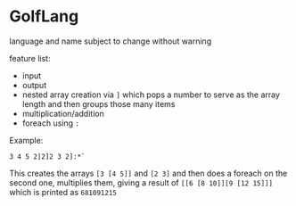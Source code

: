 # GolfLang

language and name subject to change without warning

feature list:
 - input
 - output
 - nested array creation via `]` which pops a number to serve as the array length and then groups those many items
 - multiplication/addition
 - foreach using `:`

Example:

    3 4 5 2]2]2 3 2]:*`

This creates the arrays `[3 [4 5]]` and `[2 3]` and then does a foreach on the second one, multiplies them,
giving a result of `[[6 [8 10]][9 [12 15]]]` which is printed as `681091215`
